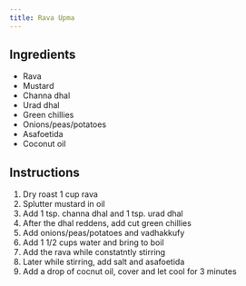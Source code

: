 ```yaml
---
title: Rava Upma
---
```


## Ingredients
- Rava
- Mustard
- Channa dhal
- Urad dhal
- Green chillies
- Onions/peas/potatoes
- Asafoetida
- Coconut oil

## Instructions

1. Dry roast 1 cup rava
1. Splutter mustard in oil
1. Add 1 tsp. channa dhal and 1 tsp. urad dhal
1. After the dhal reddens, add cut green chillies
1. Add onions/peas/potatoes and vadhakkufy
1. Add 1 1/2 cups water and bring to boil
1. Add the rava while constatntly stirring
1. Later while stirring, add salt and asafoetida
1. Add a drop of cocnut oil, cover and let cool for 3 minutes
